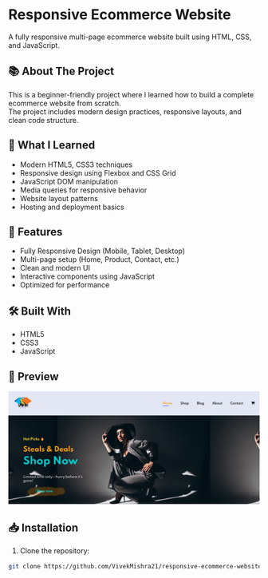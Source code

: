 

# Responsive Ecommerce Website

A fully responsive multi-page ecommerce website built using HTML, CSS, and JavaScript.

## 📚 About The Project

This is a beginner-friendly project where I learned how to build a complete ecommerce website from scratch.  
The project includes modern design practices, responsive layouts, and clean code structure.

## 🚀 What I Learned

- Modern HTML5, CSS3 techniques
- Responsive design using Flexbox and CSS Grid
- JavaScript DOM manipulation
- Media queries for responsive behavior
- Website layout patterns
- Hosting and deployment basics

## 🌟 Features

- Fully Responsive Design (Mobile, Tablet, Desktop)
- Multi-page setup (Home, Product, Contact, etc.)
- Clean and modern UI
- Interactive components using JavaScript
- Optimized for performance

## 🛠️ Built With

- HTML5
- CSS3
- JavaScript

## 📸 Preview

![Home Page Screenshot](home.png)



## 📥 Installation

1. Clone the repository:

```bash
git clone https://github.com/VivekMishra21/responsive-ecommerce-website.git
